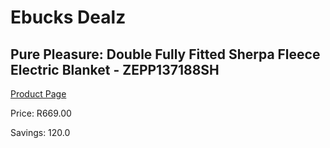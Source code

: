 
# Ebucks Dealz
## Pure Pleasure: Double Fully Fitted Sherpa Fleece Electric Blanket - ZEPP137188SH
[Product Page](https://www.ebucks.com/web/shop/productSelected.do?prodId=319790610&catId=1157551316)

Price: R669.00

Savings: 120.0


	